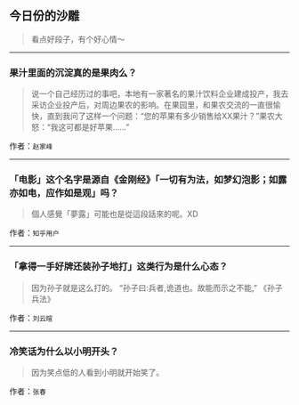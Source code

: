 ## 今日份的沙雕

> 看点好段子，有个好心情～


 
---

### 果汁里面的沉淀真的是果肉么？

> 说一个自己经历过的事吧，本地有一家著名的果汁饮料企业建成投产，我去采访企业投产后，对周边果农的影响。在果园里，和果农交流的一直很愉快，直到我问了这样一个问题：“您的苹果有多少销售给XX果汁？”果农大怒：“我这可都是好苹果......”


作者：`赵家峰`

---

### 「电影」这个名字是源自《金刚经》「一切有为法，如梦幻泡影；如露亦如电，应作如是观」吗？

> 個人感覺「夢露」可能也是從這段話來的呢。XD


作者：`知乎用户`

---

### 「拿得一手好牌还装孙子地打」这类行为是什么心态？

> 因为孙子就是这么打的。   “孙子曰:兵者,诡道也。故能而示之不能,”   《孙子兵法》


作者：`刘云暄`

---

### 冷笑话为什么以小明开头？

> 因为笑点低的人看到小明就开始笑了。


作者：`张春`